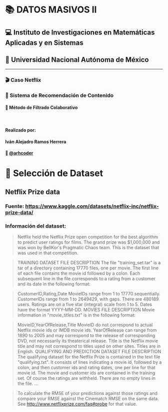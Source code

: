 # 📚 DATOS MASIVOS II
## 💻 Instituto de Investigaciones en Matemáticas Aplicadas y en Sistemas
## 🏫 Universidad Nacional Autónoma de México

<hr>

### 🎬 Caso Netflix
### 🍿 Sistema de Recomendación de Contenido
#### 🚻 Método de Filtrado Colaborativo

<br>

#### Realizado por:
#### Iván Alejadro Ramos Herrera
#### 💜 [@arhcoder](https://github.com/arhcoder)


# 📓 Selección de Dataset

## Netflix Prize data
### Fuente: https://www.kaggle.com/datasets/netflix-inc/netflix-prize-data/
### Información del dataset:
> Netflix held the Netflix Prize open competition for the best algorithm to predict user ratings for films. The grand prize was $1,000,000 and was won by BellKor's Pragmatic Chaos team. This is the dataset that was used in that competition.

> TRAINING DATASET FILE DESCRIPTION
The file "training_set.tar" is a tar of a directory containing 17770 files, one
per movie. The first line of each file contains the movie id followed by a
colon. Each subsequent line in the file corresponds to a rating from a customer
and its date in the following format:

> CustomerID,Rating,Date
MovieIDs range from 1 to 17770 sequentially.
CustomerIDs range from 1 to 2649429, with gaps. There are 480189 users.
Ratings are on a five star (integral) scale from 1 to 5.
Dates have the format YYYY-MM-DD.
MOVIES FILE DESCRIPTION
Movie information in "movie_titles.txt" is in the following format:

> MovieID,YearOfRelease,Title
MovieID do not correspond to actual Netflix movie ids or IMDB movie ids.
YearOfRelease can range from 1890 to 2005 and may correspond to the release of
corresponding DVD, not necessarily its theaterical release.
Title is the Netflix movie title and may not correspond to
titles used on other sites. Titles are in English.
QUALIFYING AND PREDICTION DATASET FILE DESCRIPTION
The qualifying dataset for the Netflix Prize is contained in the text file
"qualifying.txt". It consists of lines indicating a movie id, followed by a
colon, and then customer ids and rating dates, one per line for that movie id.
The movie and customer ids are contained in the training set. Of course the
ratings are withheld. There are no empty lines in the file.
…

> To calculate the RMSE of your predictions against those
ratings and compare your RMSE against the Cinematch RMSE on the same data. See http://www.netflixprize.com/faq#probe for that value.